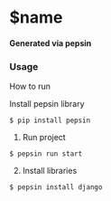 # $name

#### Generated via pepsin

### Usage

How to run

Install  pepsin library
```shell
$ pip install pepsin
```

1. Run project

```shell
$ pepsin run start
```

2. Install libraries

```shell
$ pepsin install django
```

